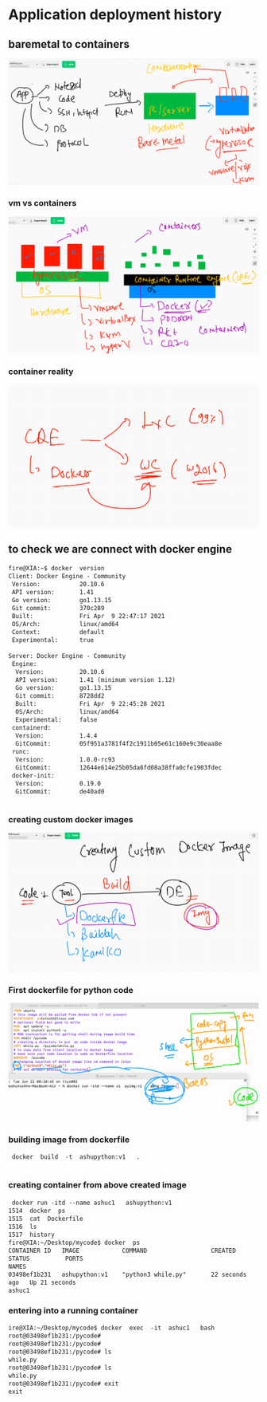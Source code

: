 # Application deployment history 

## baremetal to containers

<img src="b2c.png">

###  vm vs containers

<img src="cont.png">

### container reality 

<img src="creal.png">

## to check we are connect with docker engine 

``` 
fire@XIA:~$ docker  version 
Client: Docker Engine - Community
 Version:           20.10.6
 API version:       1.41
 Go version:        go1.13.15
 Git commit:        370c289
 Built:             Fri Apr  9 22:47:17 2021
 OS/Arch:           linux/amd64
 Context:           default
 Experimental:      true

Server: Docker Engine - Community
 Engine:
  Version:          20.10.6
  API version:      1.41 (minimum version 1.12)
  Go version:       go1.13.15
  Git commit:       8728dd2
  Built:            Fri Apr  9 22:45:28 2021
  OS/Arch:          linux/amd64
  Experimental:     false
 containerd:
  Version:          1.4.4
  GitCommit:        05f951a3781f4f2c1911b05e61c160e9c30eaa8e
 runc:
  Version:          1.0.0-rc93
  GitCommit:        12644e614e25b05da6fd08a38ffa0cfe1903fdec
 docker-init:
  Version:          0.19.0
  GitCommit:        de40ad0


```

### creating custom docker images

<img src="method.png">

### First dockerfile for python code

<img src="pycode.png">

### building image from dockerfile

```
 docker  build  -t  ashupython:v1   . 
 
 ```
 
 ### creating container from above created image
 
 ```
  docker run -itd --name ashuc1   ashupython:v1   
 1514  docker  ps
 1515  cat  Dockerfile 
 1516  ls
 1517  history 
fire@XIA:~/Desktop/mycode$ docker  ps
CONTAINER ID   IMAGE            COMMAND                  CREATED          STATUS          PORTS                                                 NAMES
03498ef1b231   ashupython:v1    "python3 while.py"       22 seconds ago   Up 21 seconds                                                         ashuc1

```
### entering into a running container 

```
ire@XIA:~/Desktop/mycode$ docker  exec  -it  ashuc1   bash 
root@03498ef1b231:/pycode# 
root@03498ef1b231:/pycode# 
root@03498ef1b231:/pycode# ls
while.py
root@03498ef1b231:/pycode# ls
while.py
root@03498ef1b231:/pycode# exit
exit

```
